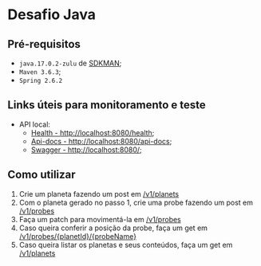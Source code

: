 # Desafio Java

## Pré-requisitos

- `java.17.0.2-zulu` de [SDKMAN](https://sdkman.io/usage);
- `Maven 3.6.3`;
- `Spring 2.6.2`

## Links úteis para monitoramento e teste

- API local:
    - [Health - http://localhost:8080/health](http://localhost:8080/health/);
    - [Api-docs - http://localhost:8080/api-docs](http://localhost:8080/api-docs);
    - [Swagger - http://localhost:8080/](http://localhost:8080/);

## Como utilizar

1. Crie um planeta fazendo um post
   em [/v1/planets](http://localhost:8080/swagger-ui/index.html?configUrl=/api-docs/swagger-config#/Planet%20Controller/createPlanet)
2. Com o planeta gerado no passo 1, crie uma probe fazendo um post
   em [/v1/probes](http://localhost:8080/swagger-ui/index.html?configUrl=/api-docs/swagger-config#/Probe%20Controller/createProbe)
3. Faça um patch para movimentá-la
   em [/v1/probes](http://localhost:8080/swagger-ui/index.html?configUrl=/api-docs/swagger-config#/Probe%20Controller/moveProbe)
4. Caso queira conferir a posição da probe, faça um get
   em [/v1/probes/{planetId}/{probeName}](http://localhost:8080/swagger-ui/index.html?configUrl=/api-docs/swagger-config#/Probe%20Controller/getProbe)
5. Caso queira listar os planetas e seus conteúdos, faça um get
   em [/v1/planets](http://localhost:8080/swagger-ui/index.html?configUrl=/api-docs/swagger-config#/Planet%20Controller/getPlanets)

